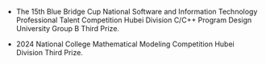 
- The 15th Blue Bridge Cup National Software and Information Technology Professional Talent Competition Hubei Division C/C++ Program Design University Group B Third Prize.
  
- 2024 National College Mathematical Modeling Competition Hubei Division Third Prize.
